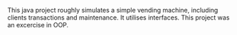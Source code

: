 This java project roughly simulates a simple vending machine, including clients transactions and maintenance.
It utilises interfaces.
This project was an excercise in OOP. 
